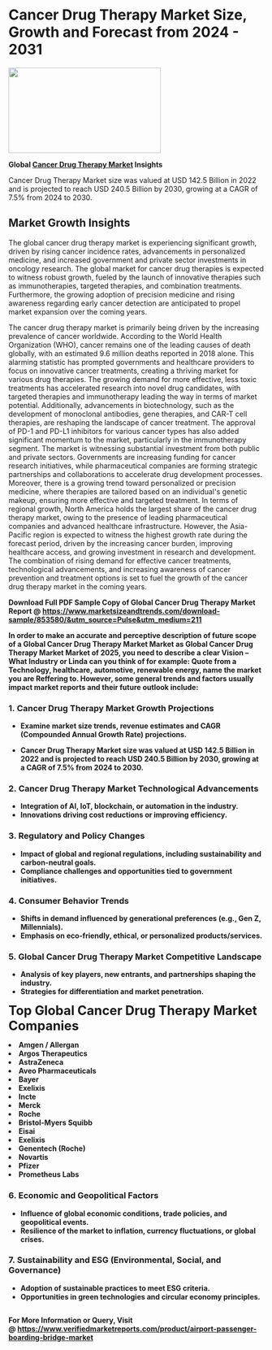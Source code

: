 <H1>Cancer Drug Therapy Market Size, Growth and Forecast from 2024 - 2031</H1><img class="aligncenter size-medium wp-image-584254" src="https://thirdeyenews.in/wp-content/uploads/2024/09/Global-Market-Research-300x168.jpeg" alt="" width="300" height="168" /><p><strong>Global&nbsp;<a href="https://www.marketsizeandtrends.com/download-sample/853580/&amp;utm_source=Pulse&amp;utm_medium=211">Cancer Drug Therapy Market</a> Insights</strong></p><p>Cancer Drug Therapy Market size was valued at USD 142.5 Billion in 2022 and is projected to reach USD 240.5 Billion by 2030, growing at a CAGR of 7.5% from 2024 to 2030.</p><p><h2>Market Growth Insights</h2> <p>The global cancer drug therapy market is experiencing significant growth, driven by rising cancer incidence rates, advancements in personalized medicine, and increased government and private sector investments in oncology research. The global market for cancer drug therapies is expected to witness robust growth, fueled by the launch of innovative therapies such as immunotherapies, targeted therapies, and combination treatments. Furthermore, the growing adoption of precision medicine and rising awareness regarding early cancer detection are anticipated to propel market expansion over the coming years.</p> <p><strong></strong></p> <p>The cancer drug therapy market is primarily being driven by the increasing prevalence of cancer worldwide. According to the World Health Organization (WHO), cancer remains one of the leading causes of death globally, with an estimated 9.6 million deaths reported in 2018 alone. This alarming statistic has prompted governments and healthcare providers to focus on innovative cancer treatments, creating a thriving market for various drug therapies. The growing demand for more effective, less toxic treatments has accelerated research into novel drug candidates, with targeted therapies and immunotherapy leading the way in terms of market potential. Additionally, advancements in biotechnology, such as the development of monoclonal antibodies, gene therapies, and CAR-T cell therapies, are reshaping the landscape of cancer treatment. The approval of PD-1 and PD-L1 inhibitors for various cancer types has also added significant momentum to the market, particularly in the immunotherapy segment. The market is witnessing substantial investment from both public and private sectors. Governments are increasing funding for cancer research initiatives, while pharmaceutical companies are forming strategic partnerships and collaborations to accelerate drug development processes. Moreover, there is a growing trend toward personalized or precision medicine, where therapies are tailored based on an individual's genetic makeup, ensuring more effective and targeted treatment. In terms of regional growth, North America holds the largest share of the cancer drug therapy market, owing to the presence of leading pharmaceutical companies and advanced healthcare infrastructure. However, the Asia-Pacific region is expected to witness the highest growth rate during the forecast period, driven by the increasing cancer burden, improving healthcare access, and growing investment in research and development. The combination of rising demand for effective cancer treatments, technological advancements, and increasing awareness of cancer prevention and treatment options is set to fuel the growth of the cancer drug therapy market in the coming years.</p> <p><strong></p><p><span class=""><strong>Download Full PDF Sample Copy of Global Cancer Drug Therapy Market Report</strong> @ <a href="https://www.marketsizeandtrends.com/download-sample/853580/&amp;utm_source=Pulse&amp;utm_medium=211" target="_blank">https://www.marketsizeandtrends.com/download-sample/853580/&amp;utm_source=Pulse&amp;utm_medium=211</a></span></p><p>In order to make an accurate and perceptive description of future scope of a Global&nbsp;Cancer Drug Therapy Market Market as Global&nbsp;Cancer Drug Therapy Market Market of 2025, you need to describe a clear Vision &ndash; What Industry or Linda can you think of for example: Quote from a Technology, healthcare, automotive, renewable energy, name the market you are Reffering to. However, some general trends and factors usually impact market reports and their future outlook include:</p><h3>1.&nbsp;<strong>Cancer Drug Therapy Market Growth Projections</strong></h3><ul><li>Examine market size trends, revenue estimates and CAGR (Compounded Annual Growth Rate) projections.</li><li><p>Cancer Drug Therapy Market size was valued at USD 142.5 Billion in 2022 and is projected to reach USD 240.5 Billion by 2030, growing at a CAGR of 7.5% from 2024 to 2030.</p></li></ul><h3>2.&nbsp;<strong>Cancer Drug Therapy Market Technological Advancements</strong></h3><ul><li>Integration of AI, IoT, blockchain, or automation in the industry.</li><li>Innovations driving cost reductions or improving efficiency.</li></ul><h3>3.&nbsp;<strong>Regulatory and Policy Changes</strong></h3><ul><li>Impact of global and regional regulations, including sustainability and carbon-neutral goals.</li><li>Compliance challenges and opportunities tied to government initiatives.</li></ul><h3>4.&nbsp;<strong>Consumer Behavior Trends</strong></h3><ul><li>Shifts in demand influenced by generational preferences (e.g., Gen Z, Millennials).</li><li>Emphasis on eco-friendly, ethical, or personalized products/services.</li></ul><h3>5.&nbsp;<strong>Global Cancer Drug Therapy Market Competitive Landscape</strong></h3><ul><li>Analysis of key players, new entrants, and partnerships shaping the industry.</li><li>Strategies for differentiation and market penetration.</li></ul><p data-pm-slice="1 1 []"><span style="color: inherit; font-family: inherit; font-size: 25px;">Top Global Cancer Drug Therapy Market Companies</span></p><div class="" data-test-id=""><p><li>Amgen / Allergan</li><li> Argos Therapeutics</li><li> AstraZeneca</li><li> Aveo Pharmaceuticals</li><li> Bayer</li><li> Exelixis</li><li> Incte</li><li> Merck</li><li> Roche</li><li> Bristol-Myers Squibb</li><li> Eisai</li><li> Exelixis</li><li> Genentech (Roche)</li><li> Novartis</li><li> Pfizer</li><li> Prometheus Labs</li></p></div><h3>6.&nbsp;<strong>Economic and Geopolitical Factors</strong></h3><ul><li>Influence of global economic conditions, trade policies, and geopolitical events.</li><li>Resilience of the market to inflation, currency fluctuations, or global crises.</li></ul><h3>7.&nbsp;<strong>Sustainability and ESG (Environmental, Social, and Governance)</strong></h3><ul><li>Adoption of sustainable practices to meet ESG criteria.</li><li>Opportunities in green technologies and circular economy principles.</li></ul><h2><strong style="font-size: 14px;">For More Information or Query, Visit @&nbsp;</strong><a style="background-color: #ffffff; font-size: 14px;" href="https://www.marketsizeandtrends.com/report/cancer-drug-therapy-market/" target="_blank">https://www.verifiedmarketreports.com/product/airport-passenger-boarding-bridge-market</a></h2>
